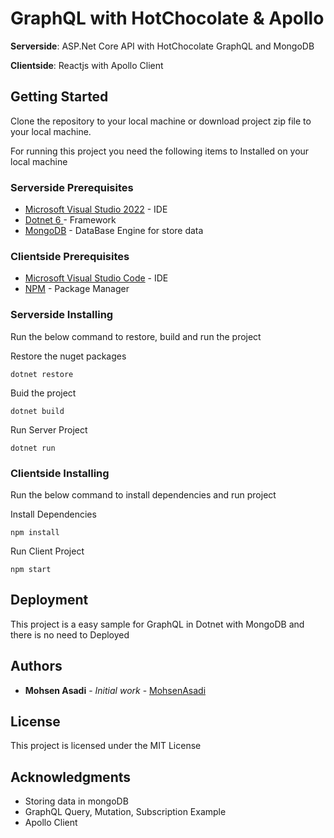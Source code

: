 # GraphQL with HotChocolate & Apollo

**Serverside**: ASP.Net Core API with HotChocolate GraphQL and  MongoDB

**Clientside**: Reactjs with Apollo Client

## Getting Started

Clone the repository to your local machine or download project zip file to your local machine.

For running this project you need the following items to Installed on your local machine

### Serverside Prerequisites

* [Microsoft Visual Studio 2022](https://visualstudio.microsoft.com/vs/) - IDE
* [Dotnet 6 ](https://maven.apache.org/) - Framework
* [MongoDB](https://www.mongodb.com/try/download/community) - DataBase Engine for store data

### Clientside Prerequisites

* [Microsoft Visual Studio Code](https://code.visualstudio.com/download) - IDE
* [NPM](https://nodejs.org/en/download/) - Package Manager


### Serverside Installing

Run the below command to restore, build and run the project

Restore the nuget packages
```
dotnet restore
```

Buid the project

```
dotnet build
```

Run Server Project

```
dotnet run
```

### Clientside Installing

Run the below command to install dependencies and run project

Install Dependencies
```
npm install
```

Run Client Project

```
npm start
```


## Deployment

This project is a easy sample for GraphQL in Dotnet with MongoDB and there is no need to Deployed

## Authors

* **Mohsen Asadi** - *Initial work* - [MohsenAsadi](https://github.com/mohsenasadi501)


## License

This project is licensed under the MIT License

## Acknowledgments

* Storing data in mongoDB
* GraphQL Query, Mutation, Subscription Example
* Apollo Client

